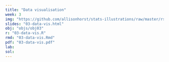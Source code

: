 ```yaml
---
title: "Data visualisation"
week: 3
img: "https://github.com/allisonhorst/stats-illustrations/raw/master/rstats-artwork/ggplot2_exploratory.png"
slides: "03-data-vis.html"
obj: "objs/obj03"
r: "03-data-vis.R"
rmd: "03-data-vis.Rmd"
pdf: "03-data-vis.pdf"
lab:
sol:
---
```

